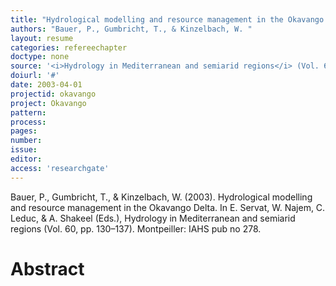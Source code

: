 ```yaml
---
title: "Hydrological modelling and resource management in the Okavango Delta."
authors: "Bauer, P., Gumbricht, T., & Kinzelbach, W. "
layout: resume
categories: refereechapter
doctype: none
source: '<i>Hydrology in Mediterranean and semiarid regions</i> (Vol. 60, pp. 130–137)'
doiurl: '#'
date: 2003-04-01
projectid: okavango
project: Okavango
pattern:
process:
pages:
number:
issue:
editor:
access: 'researchgate'
---
```


Bauer, P., Gumbricht, T., & Kinzelbach, W. (2003). Hydrological modelling and resource management in the Okavango Delta. In E. Servat, W. Najem, C. Leduc, & A. Shakeel (Eds.), Hydrology in Mediterranean and semiarid regions (Vol. 60, pp. 130–137). Montpeiller: IAHS pub no 278.

<h1 class='foot-description'>Abstract</h1>
